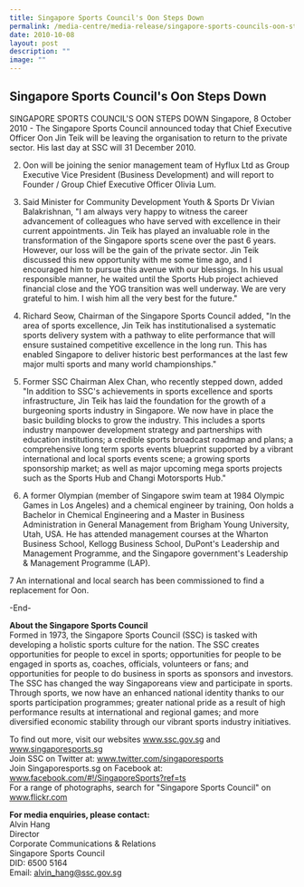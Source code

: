 ```yaml
---
title: Singapore Sports Council's Oon Steps Down
permalink: /media-centre/media-release/singapore-sports-councils-oon-steps-down/
date: 2010-10-08
layout: post
description: ""
image: ""
---
```

## **Singapore Sports Council's Oon Steps Down**

SINGAPORE SPORTS COUNCIL'S OON STEPS DOWN
Singapore, 8 October 2010 - The Singapore Sports Council announced today that Chief Executive Officer Oon Jin Teik will be leaving the organisation to return to the private sector. His last day at SSC will 31 December 2010.

2. Oon will be joining the senior management team of Hyflux Ltd as Group Executive Vice President (Business Development) and will report to Founder / Group Chief Executive Officer Olivia Lum.

3. Said Minister for Community Development Youth & Sports Dr Vivian Balakrishnan, "I am always very happy to witness the career advancement of colleagues who have served with excellence in their current appointments. Jin Teik has played an invaluable role in the transformation of the Singapore sports scene over the past 6 years. However, our loss will be the gain of the private sector. Jin Teik discussed this new opportunity with me some time ago, and I encouraged him to pursue this avenue with our blessings. In his usual responsible manner, he waited until the Sports Hub project achieved financial close and the YOG transition was well underway. We are very grateful to him. I wish him all the very best for the future."

4. Richard Seow, Chairman of the Singapore Sports Council added, "In the area of sports excellence, Jin Teik has institutionalised a systematic sports delivery system with a pathway to elite performance that will ensure sustained competitive excellence in the long run. This has enabled Singapore to deliver historic best performances at the last few major multi sports and many world championships."

5. Former SSC Chairman Alex Chan, who recently stepped down, added "In addition to SSC's achievements in sports excellence and sports infrastructure, Jin Teik has laid the foundation for the growth of a burgeoning sports industry in Singapore. We now have in place the basic building blocks to grow the industry. This includes a sports industry manpower development strategy and partnerships with education institutions; a credible sports broadcast roadmap and plans; a comprehensive long term sports events blueprint supported by a vibrant international and local sports events scene; a growing sports sponsorship market; as well as major upcoming mega sports projects such as the Sports Hub and Changi Motorsports Hub."

6. A former Olympian (member of Singapore swim team at 1984 Olympic Games in Los Angeles) and a chemical engineer by training, Oon holds a Bachelor in Chemical Engineering and a Master in Business Administration in General Management from Brigham Young University, Utah, USA. He has attended management courses at the Wharton Business School, Kellogg Business School, DuPont's Leadership and Management Programme, and the Singapore government's Leadership & Management Programme (LAP).

7 An international and local search has been commissioned to find a replacement for Oon.

-End-

**About the Singapore Sports Council**
<br>
Formed in 1973, the Singapore Sports Council (SSC) is tasked with developing a holistic sports culture for the nation. The SSC creates opportunities for people to excel in sports; opportunities for people to be engaged in sports as, coaches, officials, volunteers or fans; and opportunities for people to do business in sports as sponsors and investors. The SSC has changed the way Singaporeans view and participate in sports. Through sports, we now have an enhanced national identity thanks to our sports participation programmes; greater national pride as a result of high performance results at international and regional games; and more diversified economic stability through our vibrant sports industry initiatives.

To find out more, visit our websites www.ssc.gov.sg and www.singaporesports.sg
<br>
Join SSC on Twitter at: www.twitter.com/singaporesports
<br>
Join Singaporesports.sg on Facebook at: www.facebook.com/#!/SingaporeSports?ref=ts
<br>
For a range of photographs, search for "Singapore Sports Council" on www.flickr.com

**For media enquiries, please contact:**
<br>Alvin Hang
<br>Director
<br>Corporate Communications & Relations
<br>Singapore Sports Council
<br>DID: 6500 5164
<br>Email: alvin_hang@ssc.gov.sg